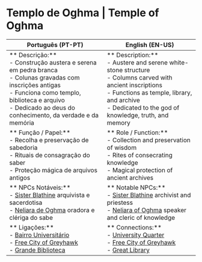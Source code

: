 # Templo de Oghma | Temple of Oghma

| **Português (PT-PT)**                                                                                                                                                                                                            | **English (EN-US)**                                                                                                                                                                                                        |
| -------------------------------------------------------------------------------------------------------------------------------------------------------------------------------------------------------------------------------- | -------------------------------------------------------------------------------------------------------------------------------------------------------------------------------------------------------------------------- |
| ** Descrição:**<br> - Construção austera e serena em pedra branca<br> - Colunas gravadas com inscrições antigas<br> - Funciona como templo, biblioteca e arquivo<br> - Dedicado ao deus do conhecimento, da verdade e da memória | ** Description:**<br> - Austere and serene white-stone structure<br> - Columns carved with ancient inscriptions<br> - Functions as temple, library, and archive<br> - Dedicated to the god of knowledge, truth, and memory |
| ** Função / Papel:**<br> - Recolha e preservação de sabedoria<br> - Rituais de consagração do saber<br> - Proteção mágica de arquivos antigos                                                                                    | ** Role / Function:**<br> - Collection and preservation of wisdom<br> - Rites of consecrating knowledge<br> - Magical protection of ancient archives                                                                       |
| ** NPCs Notáveis:**<br> - [Sister Blathine](sister_blathine.md)  arquivista e sacerdotisa<br> - [Neliara de Oghma](neliara_de_oghma.md)  oradora e clériga do sabe                                                               | ** Notable NPCs:**<br> - [Sister Blathine](sister_blathine.md)  archivist and priestess<br> - [Neliara of Oghma](neliara_de_oghma.md)  speaker and cleric of knowledge                                                     |
| ** Ligações:**<br> - [Bairro Universitário](university_quarter.md)<br> - [Free City of Greyhawk](free_city_of_greyhawk.md)<br> - [Grande Biblioteca](great_library.md)                                                           | ** Connections:**<br> - [University Quarter](university_quarter.md)<br> - [Free City of Greyhawk](free_city_of_greyhawk.md)<br> - [Great Library](great_library.md)                                                        |





















